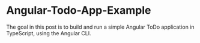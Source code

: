 # Angular-Todo-App-Example
The goal in this post is to build and run a simple Angular ToDo application in TypeScript, using the Angular CLI.
